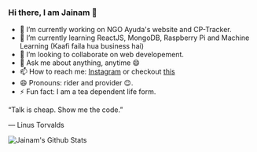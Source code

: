### Hi there, I am Jainam 👋

- 🔭 I’m currently working on NGO Ayuda's website and CP-Tracker.
- 🌱 I’m currently learning ReactJS, MongoDB, Raspberry Pi and Machine Learning (Kaafi faila hua business hai) 
- 👯 I’m looking to collaborate on web developement.
- 💬 Ask me about anything, anytime 😄 
- 📫 How to reach me: [Instagram](https://www.instagram.com/_the_apollyon_/) or checkout [this](https://th3c0d3br34ker.github.io)
- 😄 Pronouns: rider and provider 😌.
- ⚡ Fun fact: I am a tea dependent life form.  

“Talk is cheap. Show me the code.”

― Linus Torvalds

![Jainam's Github Stats](https://github-readme-stats.vercel.app/api?username=th3c0d3br34ker&show_icons=true)
